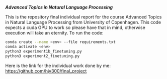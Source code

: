 ***Advanced Topics in Natural Language Processing***

This is the repository final individual report for the course Advanced Topics in Natural Language Processing from University of Copenhagen.
This code expects a cuda GPU to work so please have that in mind, otherwise execution will take an eternity.
To run the code:
```bash
conda create --name <env> --file requirements.txt
conda activate <env>
python3 experiment1b_finetuning.py
python3 experiment2_finetuning.py
```
Here is the link for the individual work done by me: https://github.com/hjv300/final_project
